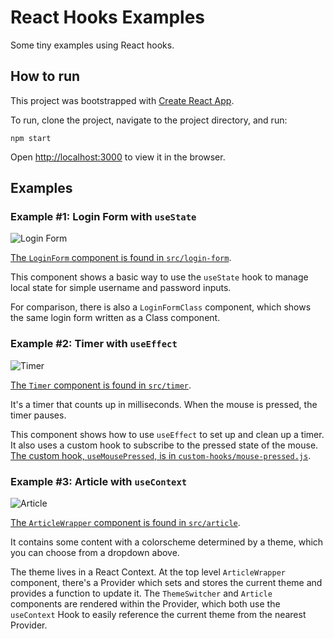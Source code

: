 # React Hooks Examples

Some tiny examples using React hooks.

## How to run

This project was bootstrapped with [Create React App](https://github.com/facebook/create-react-app).

To run, clone the project, navigate to the project directory, and run:

```
npm start
```

Open [http://localhost:3000](http://localhost:3000) to view it in the browser.

## Examples

### Example #1: Login Form with `useState`

![Login Form](https://raw.githubusercontent.com/leahjlou/react-hooks-examples/master/login-form.gif)

[The `LoginForm` component is found in `src/login-form`](https://github.com/leahjlou/react-hooks-examples/blob/master/src/login-form/LoginForm.js).

This component shows a basic way to use the `useState` hook to manage local state for simple username and password inputs.

For comparison, there is also a `LoginFormClass` component, which shows the same login form written as a Class component.

### Example #2: Timer with `useEffect`

![Timer](https://raw.githubusercontent.com/leahjlou/react-hooks-examples/master/timer.gif)

[The `Timer` component is found in `src/timer`](https://github.com/leahjlou/react-hooks-examples/blob/master/src/timer/Timer.js).

It's a timer that counts up in milliseconds. When the mouse is pressed, the timer pauses.

This component shows how to use `useEffect` to set up and clean up a timer. It also uses a custom hook to subscribe to the pressed state of the mouse. [The custom hook, `useMousePressed`, is in `custom-hooks/mouse-pressed.js`](https://github.com/leahjlou/react-hooks-examples/blob/master/src/custom-hooks/mouse-pressed.js).

### Example #3: Article with `useContext`

![Article](https://raw.githubusercontent.com/leahjlou/react-hooks-examples/master/article.gif)

[The `ArticleWrapper` component is found in `src/article`](https://github.com/leahjlou/react-hooks-examples/blob/master/src/article/ArticleWrapper).

It contains some content with a colorscheme determined by a theme, which you can choose from a dropdown above.

The theme lives in a React Context. At the top level `ArticleWrapper` component, there's a Provider which sets and stores the current theme and provides a function to update it. The `ThemeSwitcher` and `Article` components are rendered within the Provider, which both use the `useContext` Hook to easily reference the current theme from the nearest Provider.
